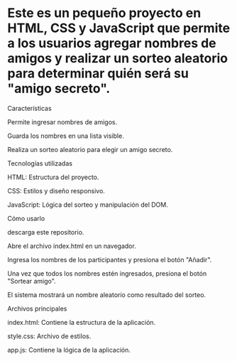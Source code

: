<h1> Este es un pequeño proyecto en HTML, CSS y JavaScript que permite a los usuarios agregar nombres de amigos y realizar un sorteo aleatorio para determinar quién será su "amigo secreto". </h1>

Características

Permite ingresar nombres de amigos.

Guarda los nombres en una lista visible.

Realiza un sorteo aleatorio para elegir un amigo secreto.

Tecnologías utilizadas

HTML: Estructura del proyecto.

CSS: Estilos y diseño responsivo.

JavaScript: Lógica del sorteo y manipulación del DOM.

Cómo usarlo

descarga este repositorio.

Abre el archivo index.html en un navegador.

Ingresa los nombres de los participantes y presiona el botón "Añadir".

Una vez que todos los nombres estén ingresados, presiona el botón "Sortear amigo".

El sistema mostrará un nombre aleatorio como resultado del sorteo.

Archivos principales

index.html: Contiene la estructura de la aplicación.

style.css: Archivo de estilos.

app.js: Contiene la lógica de la aplicación.
